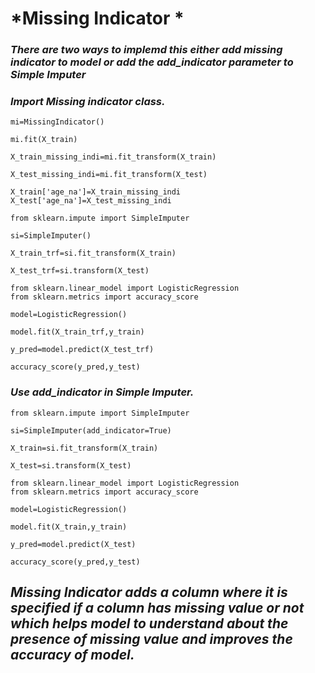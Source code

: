 # *Missing Indicator * #

### *There are two ways to implemd this either add missing indicator to model or add the add_indicator parameter to Simple Imputer* ###



### *Import Missing indicator class.* ###

    mi=MissingIndicator()

    mi.fit(X_train)

    X_train_missing_indi=mi.fit_transform(X_train)

    X_test_missing_indi=mi.fit_transform(X_test)

    X_train['age_na']=X_train_missing_indi
    X_test['age_na']=X_test_missing_indi

    from sklearn.impute import SimpleImputer

    si=SimpleImputer()

    X_train_trf=si.fit_transform(X_train)

    X_test_trf=si.transform(X_test)

    from sklearn.linear_model import LogisticRegression
    from sklearn.metrics import accuracy_score

    model=LogisticRegression()

    model.fit(X_train_trf,y_train)

    y_pred=model.predict(X_test_trf)

    accuracy_score(y_pred,y_test)


### *Use add_indicator in Simple Imputer.* ###

    from sklearn.impute import SimpleImputer

    si=SimpleImputer(add_indicator=True)

    X_train=si.fit_transform(X_train)

    X_test=si.transform(X_test)

    from sklearn.linear_model import LogisticRegression
    from sklearn.metrics import accuracy_score

    model=LogisticRegression()

    model.fit(X_train,y_train)

    y_pred=model.predict(X_test)

    accuracy_score(y_pred,y_test)

## *Missing Indicator adds a column where it is specified if a column has missing value or not which helps model to understand about the presence of missing value and improves the accuracy of model.* ##





